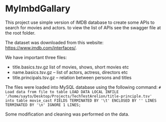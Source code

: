 # MyImbdGallary
This project use simple version of IMDB database to create some APIs to search for movies and actors.
to view the list of APIs see the swagger file at the root folder.

The dataset was downloaded from this website: https://www.imdb.com/interfaces/.

We have important three files:
- title.basics.tsv.gz list of movies, shows, short movies etc
- name.basics.tsv.gz – list of actors, actress, directors etc
- title.principals.tsv.gz – relation between persons and titles

The files were loaded into MySQL database using the following command:
`# Load data from file to table
LOAD DATA LOCAL INFILE '/home/sayto/Desktop/Projects/TechTestArelion/title-principle.tsv'
    into table movie_cast FIELDS TERMINATED BY '\t' ENCLOSED BY '' LINES TERMINATED BY '\n' IGNORE 1 LINES;`
    
 Some modification and cleaning was performed on the data.
